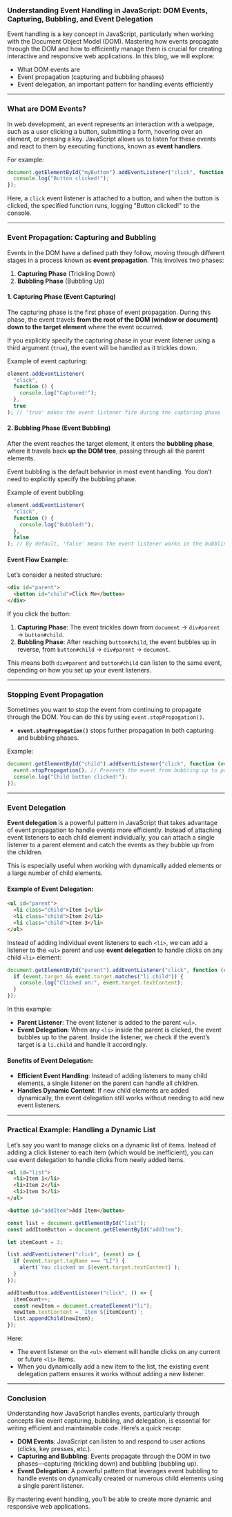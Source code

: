 ### **Understanding Event Handling in JavaScript: DOM Events, Capturing, Bubbling, and Event Delegation**

Event handling is a key concept in JavaScript, particularly when working with the Document Object Model (DOM). Mastering how events propagate through the DOM and how to efficiently manage them is crucial for creating interactive and responsive web applications. In this blog, we will explore:

- What DOM events are
- Event propagation (capturing and bubbling phases)
- Event delegation, an important pattern for handling events efficiently

---

### **What are DOM Events?**

In web development, an event represents an interaction with a webpage, such as a user clicking a button, submitting a form, hovering over an element, or pressing a key. JavaScript allows us to listen for these events and react to them by executing functions, known as **event handlers**.

For example:

```javascript
document.getElementById("myButton").addEventListener("click", function () {
  console.log("Button clicked!");
});
```

Here, a `click` event listener is attached to a button, and when the button is clicked, the specified function runs, logging "Button clicked!" to the console.

---

### **Event Propagation: Capturing and Bubbling**

Events in the DOM have a defined path they follow, moving through different stages in a process known as **event propagation**. This involves two phases:

1. **Capturing Phase** (Trickling Down)
2. **Bubbling Phase** (Bubbling Up)

#### 1. **Capturing Phase (Event Capturing)**

The capturing phase is the first phase of event propagation. During this phase, the event travels **from the root of the DOM (window or document) down to the target element** where the event occurred.

If you explicitly specify the capturing phase in your event listener using a third argument (`true`), the event will be handled as it trickles down.

Example of event capturing:

```javascript
element.addEventListener(
  "click",
  function () {
    console.log("Captured!");
  },
  true
); // 'true' makes the event listener fire during the capturing phase
```

#### 2. **Bubbling Phase (Event Bubbling)**

After the event reaches the target element, it enters the **bubbling phase**, where it travels back **up the DOM tree**, passing through all the parent elements.

Event bubbling is the default behavior in most event handling. You don’t need to explicitly specify the bubbling phase.

Example of event bubbling:

```javascript
element.addEventListener(
  "click",
  function () {
    console.log("Bubbled!");
  },
  false
); // By default, 'false' means the event listener works in the bubbling phase
```

#### Event Flow Example:

Let’s consider a nested structure:

```html
<div id="parent">
  <button id="child">Click Me</button>
</div>
```

If you click the button:

1. **Capturing Phase**: The event trickles down from `document` → `div#parent` → `button#child`.
2. **Bubbling Phase**: After reaching `button#child`, the event bubbles up in reverse, from `button#child` → `div#parent` → `document`.

This means both `div#parent` and `button#child` can listen to the same event, depending on how you set up your event listeners.

---

### **Stopping Event Propagation**

Sometimes you want to stop the event from continuing to propagate through the DOM. You can do this by using `event.stopPropagation()`.

- **`event.stopPropagation()`** stops further propagation in both capturing and bubbling phases.

Example:

```javascript
document.getElementById("child").addEventListener("click", function (event) {
  event.stopPropagation(); // Prevents the event from bubbling up to parent
  console.log("Child button clicked!");
});
```

---

### **Event Delegation**

**Event delegation** is a powerful pattern in JavaScript that takes advantage of event propagation to handle events more efficiently. Instead of attaching event listeners to each child element individually, you can attach a single listener to a parent element and catch the events as they bubble up from the children.

This is especially useful when working with dynamically added elements or a large number of child elements.

#### Example of Event Delegation:

```html
<ul id="parent">
  <li class="child">Item 1</li>
  <li class="child">Item 2</li>
  <li class="child">Item 3</li>
</ul>
```

Instead of adding individual event listeners to each `<li>`, we can add a listener to the `<ul>` parent and use **event delegation** to handle clicks on any child `<li>` element:

```javascript
document.getElementById("parent").addEventListener("click", function (event) {
  if (event.target && event.target.matches("li.child")) {
    console.log("Clicked on:", event.target.textContent);
  }
});
```

In this example:

- **Parent Listener**: The event listener is added to the parent `<ul>`.
- **Event Delegation**: When any `<li>` inside the parent is clicked, the event bubbles up to the parent. Inside the listener, we check if the event’s target is a `li.child` and handle it accordingly.

#### Benefits of Event Delegation:

- **Efficient Event Handling**: Instead of adding listeners to many child elements, a single listener on the parent can handle all children.
- **Handles Dynamic Content**: If new child elements are added dynamically, the event delegation still works without needing to add new event listeners.

---

### **Practical Example: Handling a Dynamic List**

Let’s say you want to manage clicks on a dynamic list of items. Instead of adding a click listener to each item (which would be inefficient), you can use event delegation to handle clicks from newly added items.

```html
<ul id="list">
  <li>Item 1</li>
  <li>Item 2</li>
  <li>Item 3</li>
</ul>

<button id="addItem">Add Item</button>
```

```javascript
const list = document.getElementById("list");
const addItemButton = document.getElementById("addItem");

let itemCount = 3;

list.addEventListener("click", (event) => {
  if (event.target.tagName === "LI") {
    alert(`You clicked on ${event.target.textContent}`);
  }
});

addItemButton.addEventListener("click", () => {
  itemCount++;
  const newItem = document.createElement("li");
  newItem.textContent = `Item ${itemCount}`;
  list.appendChild(newItem);
});
```

Here:

- The event listener on the `<ul>` element will handle clicks on any current or future `<li>` items.
- When you dynamically add a new item to the list, the existing event delegation pattern ensures it works without adding a new listener.

---

### **Conclusion**

Understanding how JavaScript handles events, particularly through concepts like event capturing, bubbling, and delegation, is essential for writing efficient and maintainable code. Here’s a quick recap:

- **DOM Events**: JavaScript can listen to and respond to user actions (clicks, key presses, etc.).
- **Capturing and Bubbling**: Events propagate through the DOM in two phases—capturing (trickling down) and bubbling (bubbling up).
- **Event Delegation**: A powerful pattern that leverages event bubbling to handle events on dynamically created or numerous child elements using a single parent listener.

By mastering event handling, you’ll be able to create more dynamic and responsive web applications.
